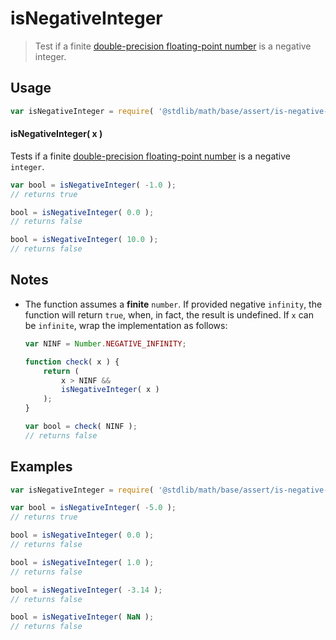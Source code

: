 # isNegativeInteger

> Test if a finite [double-precision floating-point number][ieee754] is a negative integer.

<section class="usage">

## Usage

```javascript
var isNegativeInteger = require( '@stdlib/math/base/assert/is-negative-integer' );
```

#### isNegativeInteger( x )

Tests if a finite [double-precision floating-point number][ieee754] is a negative `integer`.

```javascript
var bool = isNegativeInteger( -1.0 );
// returns true

bool = isNegativeInteger( 0.0 );
// returns false

bool = isNegativeInteger( 10.0 );
// returns false
```

</section>

<!-- /.usage -->

<section class="notes">

## Notes

-   The function assumes a **finite** `number`. If provided negative `infinity`, the function will return `true`, when, in fact, the result is undefined. If `x` can be `infinite`, wrap the implementation as follows:

    ```javascript
    var NINF = Number.NEGATIVE_INFINITY;

    function check( x ) {
        return (
            x > NINF &&
            isNegativeInteger( x )
        );
    }

    var bool = check( NINF );
    // returns false
    ```

</section>

<!-- /.notes -->

<section class="examples">

## Examples

```javascript
var isNegativeInteger = require( '@stdlib/math/base/assert/is-negative-integer' );

var bool = isNegativeInteger( -5.0 );
// returns true

bool = isNegativeInteger( 0.0 );
// returns false

bool = isNegativeInteger( 1.0 );
// returns false

bool = isNegativeInteger( -3.14 );
// returns false

bool = isNegativeInteger( NaN );
// returns false
```

</section>

<!-- /.examples -->

<section class="links">

[ieee754]: https://en.wikipedia.org/wiki/IEEE_754-1985

</section>

<!-- /.links -->
